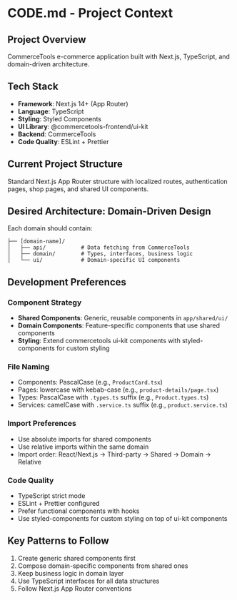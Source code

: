 # CODE.md - Project Context

## Project Overview

CommerceTools e-commerce application built with Next.js, TypeScript, and domain-driven architecture.

## Tech Stack

- **Framework**: Next.js 14+ (App Router)
- **Language**: TypeScript
- **Styling**: Styled Components
- **UI Library**: @commercetools-frontend/ui-kit
- **Backend**: CommerceTools
- **Code Quality**: ESLint + Prettier

## Current Project Structure

Standard Next.js App Router structure with localized routes, authentication pages, shop pages, and
shared UI components.

## Desired Architecture: Domain-Driven Design

Each domain should contain:

```
├── [domain-name]/
│   ├── api/           # Data fetching from CommerceTools
│   ├── domain/        # Types, interfaces, business logic
│   └── ui/            # Domain-specific UI components
```

## Development Preferences

### Component Strategy

- **Shared Components**: Generic, reusable components in `app/shared/ui/`
- **Domain Components**: Feature-specific components that use shared components
- **Styling**: Extend commercetools ui-kit components with styled-components for custom styling

### File Naming

- Components: PascalCase (e.g., `ProductCard.tsx`)
- Pages: lowercase with kebab-case (e.g., `product-details/page.tsx`)
- Types: PascalCase with `.types.ts` suffix (e.g., `Product.types.ts`)
- Services: camelCase with `.service.ts` suffix (e.g., `product.service.ts`)

### Import Preferences

- Use absolute imports for shared components
- Use relative imports within the same domain
- Import order: React/Next.js → Third-party → Shared → Domain → Relative

### Code Quality

- TypeScript strict mode
- ESLint + Prettier configured
- Prefer functional components with hooks
- Use styled-components for custom styling on top of ui-kit components

## Key Patterns to Follow

1. Create generic shared components first
2. Compose domain-specific components from shared ones
3. Keep business logic in domain layer
4. Use TypeScript interfaces for all data structures
5. Follow Next.js App Router conventions
